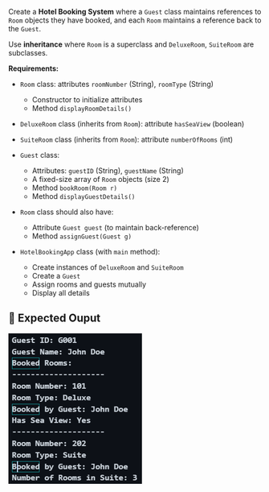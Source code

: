 Create a **Hotel Booking System** where a `Guest` class maintains references to `Room` objects they have booked, and each `Room` maintains a reference back to the `Guest`.

Use **inheritance** where `Room` is a superclass and `DeluxeRoom`, `SuiteRoom` are subclasses.

**Requirements:**
- `Room` class: attributes `roomNumber` (String), `roomType` (String)
  - Constructor to initialize attributes
  - Method `displayRoomDetails()`
- `DeluxeRoom` class (inherits from `Room`): attribute `hasSeaView` (boolean)
- `SuiteRoom` class (inherits from `Room`): attribute `numberOfRooms` (int)

- `Guest` class:
  - Attributes: `guestID` (String), `guestName` (String)
  - A fixed-size array of `Room` objects (size 2)
  - Method `bookRoom(Room r)`
  - Method `displayGuestDetails()`

- `Room` class should also have:
  - Attribute `Guest guest` (to maintain back-reference)
  - Method `assignGuest(Guest g)`

- `HotelBookingApp` class (with `main` method):
  - Create instances of `DeluxeRoom` and `SuiteRoom`
  - Create a `Guest`
  - Assign rooms and guests mutually
  - Display all details


## 🌟 Expected Ouput
  ![image](../Assets/ASS-BI-4.png)